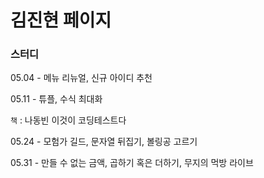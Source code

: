 # 김진현 페이지

### 스터디

05.04 - 메뉴 리뉴얼, 신규 아이디 추천

05.11 - 튜플, 수식 최대화

`책` : 나동빈 이것이 코딩테스트다

05.24 - 모험가 길드, 문자열 뒤집기, 볼링공 고르기

05.31 - 만들 수 없는 금액, 곱하기 혹은 더하기, 무지의 먹방 라이브
